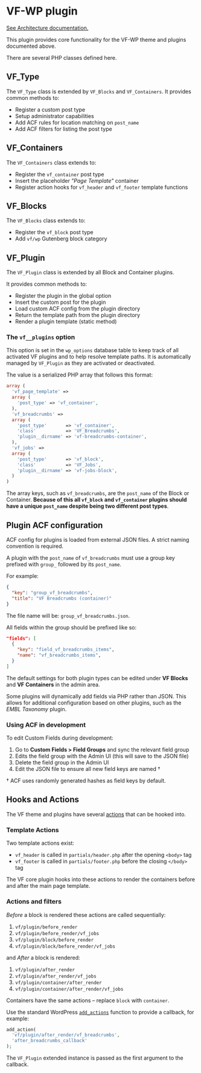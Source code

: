 # VF-WP plugin

[See Architecture documentation.](/docs/architecture.md)

This plugin provides core functionality for the VF-WP theme and plugins documented above.

There are several PHP classes defined here.

## VF_Type

The `VF_Type` class is extended by `VF_Blocks` and `VF_Containers`. It provides common methods to:

* Register a custom post type
* Setup administrator capabilities
* Add ACF rules for location matching on `post_name`
* Add ACF filters for listing the post type

## VF_Containers

The `VF_Containers` class extends to:

* Register the `vf_container` post type
* Insert the placeholder *"Page Template"* container
* Register action hooks for `vf_header` and `vf_footer` template functions

## VF_Blocks

The `VF_Blocks` class extends to:

* Register the `vf_block` post type
* Add `vf/wp` Gutenberg block category

## VF_Plugin

The `VF_Plugin` class is extended by all Block and Container plugins.

It provides common methods to:

* Register the plugin in the global option
* Insert the custom post for the plugin
* Load custom ACF config from the plugin directory
* Return the template path from the plugin directory
* Render a plugin template (static method)

### The `vf__plugins` option

This option is set in the `wp_options` database table to keep track of all activated VF plugins and to help resolve template paths. It is automatically managed by `VF_Plugin` as they are activated or deactivated.

The value is a serialized PHP array that follows this format:

```php
array (
  'vf_page_template' =>
  array (
    'post_type' => 'vf_container',
  ),
  'vf_breadcrumbs' =>
  array (
    'post_type'       => 'vf_container',
    'class'           => 'VF_Breadcrumbs',
    'plugin__dirname' => 'vf-breadcrumbs-container',
  ),
  'vf_jobs' =>
  array (
    'post_type'       => 'vf_block',
    'class'           => 'VF_Jobs',
    'plugin__dirname' => 'vf-jobs-block',
  )
)
```

The array keys, such as `vf_breadcrumbs`, are the `post_name` of the Block or Container. **Because of this all `vf_block` and `vf_container` plugins should have a unique `post_name` despite being two different post types**.

## Plugin ACF configuration

ACF config for plugins is loaded from external JSON files. A strict naming convention is required.

A plugin with the `post_name` of `vf_breadcrumbs` must use a group key prefixed with `group_` followed by its `post_name`.

For example:

```json
{
  "key": "group_vf_breadcrumbs",
  "title": "VF Breadcrumbs (container)"
}
```

The file name will be: `group_vf_breadcrumbs.json`.

All fields within the group should be prefixed like so:

```json
"fields": [
  {
    "key": "field_vf_breadcrumbs_items",
    "name": "vf_breadcrumbs_items",
  }
]
```

The default settings for both plugin types can be edited under **VF Blocks** and **VF Containers** in the admin area.

Some plugins will dynamically add fields via PHP rather than JSON. This allows for additional configuration based on other plugins, such as the *EMBL Taxonomy* plugin.

### Using ACF in development

To edit Custom Fields during development:

1. Go to **Custom Fields > Field Groups** and sync the relevant field group
2. Edits the field group with the Admin UI (this will save to the JSON file)
3. Delete the field group in the Admin UI
4. Edit the JSON file to ensure all new field keys are named †

† ACF uses randomly generated hashes as field keys by default.

## Hooks and Actions

The VF theme and plugins have several [actions](https://developer.wordpress.org/plugins/hooks/actions/) that can be hooked into.

### Template Actions

Two template actions exist:

* `vf_header` is called in `partials/header.php` after the opening `<body>` tag
* `vf_footer` is called in `partials/footer.php` before the closing `</body>` tag

The VF core plugin hooks into these actions to render the containers before and after the main page template.

### Actions and filters

*Before* a block is rendered these actions are called sequentially:

1. `vf/plugin/before_render`
2. `vf/plugin/before_render/vf_jobs`
3. `vf/plugin/block/before_render`
3. `vf/plugin/block/before_render/vf_jobs`

and *After* a block is rendered:

1. `vf/plugin/after_render`
2. `vf/plugin/after_render/vf_jobs`
3. `vf/plugin/container/after_render`
4. `vf/plugin/container/after_render/vf_jobs`

Containers have the same actions – replace `block` with `container`.

Use the standard WordPress [`add_actions`](https://developer.wordpress.org/reference/functions/add_action/) function to provide a callback, for example:

```php
add_action(
  'vf/plugin/after_render/vf_breadcrumbs',
  'after_breadcrumbs_callback'
);
```

The `VF_Plugin` extended instance is passed as the first argument to the callback.
